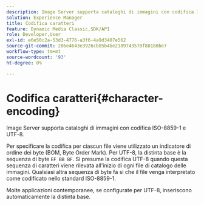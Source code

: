 ```yaml
---
description: Image Server supporta cataloghi di immagini con codifica ISO-8859-1 e UTF-8.
solution: Experience Manager
title: Codifica caratteri
feature: Dynamic Media Classic,SDK/API
role: Developer,User
exl-id: e6e50c2a-53d3-4776-a3f6-4a9d3407e562
source-git-commit: 206e4643e3926cb85b4be2189743578f88180be7
workflow-type: tm+mt
source-wordcount: '93'
ht-degree: 0%

---
```


# Codifica caratteri{#character-encoding}

Image Server supporta cataloghi di immagini con codifica ISO-8859-1 e UTF-8.

Per specificare la codifica per ciascun file viene utilizzato un indicatore di ordine dei byte (BOM, Byte Order Mark). Per UTF-8, la distinta base è la sequenza di byte `EF BB BF`. Si presume la codifica UTF-8 quando questa sequenza di caratteri viene rilevata all&#39;inizio di ogni file di catalogo delle immagini. Qualsiasi altra sequenza di byte fa sì che il file venga interpretato come codificato nello standard ISO-8859-1.

Molte applicazioni contemporanee, se configurate per UTF-8, inseriscono automaticamente la distinta base.

